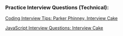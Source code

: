 ### Practice Interview Questions (Technical):

[Coding Interview Tips: Parker Phinney, Interview Cake](https://www.interviewcake.com/article/coding-interview-tips)

[JavaScript Interview Questions: Interview Cake](https://www.interviewcake.com/javascript-interview-questions)

